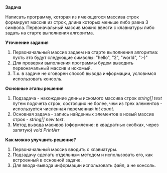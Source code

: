 **Задача** 

Написать программу, которая из имеющегося массива строк 
формирует массив из строк, длина которых меньше либо равна 3 символа. 
Первоначальный массив можно ввести с клавиатуры 
либо задать на старте выполнения алгоритма. 

**Уточнение задания**
1. Первоначальный массив задаем на старте выполнения алгоритма:
пусть это будут следующие символы: "hello", "2", "world", ":-)" 
2. Для проверки выполнения программы будем выводить первоначальный массив и искомый.
3. Т.к. в задаче не оговорен способ вывода информации, условимся использовать консоль.

**Основные этапы решения**
1. Подзадача - нахождение длины искомого массива строк *string[] text* путем подсчета строк, состоящих не более, чем из трех элементов - используется численная переменная *int count*.
2. Основная задача - запись найденных элементов в новый массив строк - *string[] new text*.
3. Метод вывода масивов (оформление: в квадратных скобках, через запятую) *void PrintArr*

**Как можно улучшить решение?**
1. Первоначальный массив вводить с клавиатуры.
2. Подзадачу сделать отдельным методом и использовать его, как встроенный в основной задаче.
3. Для ввода-вывода информации использовать файл, а не консоль.
